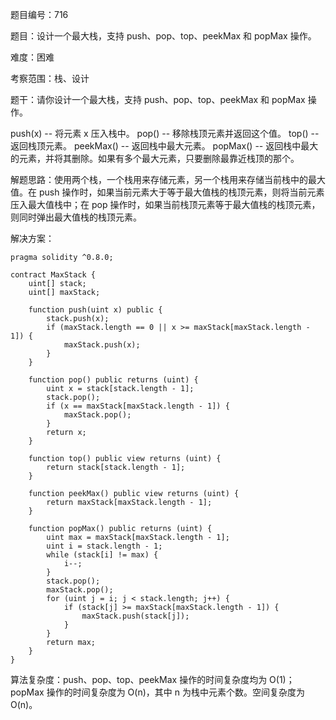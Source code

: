 题目编号：716

题目：设计一个最大栈，支持 push、pop、top、peekMax 和 popMax 操作。

难度：困难

考察范围：栈、设计

题干：请你设计一个最大栈，支持 push、pop、top、peekMax 和 popMax 操作。

push(x) -- 将元素 x 压入栈中。
pop() -- 移除栈顶元素并返回这个值。
top() -- 返回栈顶元素。
peekMax() -- 返回栈中最大元素。
popMax() -- 返回栈中最大的元素，并将其删除。如果有多个最大元素，只要删除最靠近栈顶的那个。

解题思路：使用两个栈，一个栈用来存储元素，另一个栈用来存储当前栈中的最大值。在 push 操作时，如果当前元素大于等于最大值栈的栈顶元素，则将当前元素压入最大值栈中；在 pop 操作时，如果当前栈顶元素等于最大值栈的栈顶元素，则同时弹出最大值栈的栈顶元素。

解决方案：

```
pragma solidity ^0.8.0;

contract MaxStack {
    uint[] stack;
    uint[] maxStack;

    function push(uint x) public {
        stack.push(x);
        if (maxStack.length == 0 || x >= maxStack[maxStack.length - 1]) {
            maxStack.push(x);
        }
    }

    function pop() public returns (uint) {
        uint x = stack[stack.length - 1];
        stack.pop();
        if (x == maxStack[maxStack.length - 1]) {
            maxStack.pop();
        }
        return x;
    }

    function top() public view returns (uint) {
        return stack[stack.length - 1];
    }

    function peekMax() public view returns (uint) {
        return maxStack[maxStack.length - 1];
    }

    function popMax() public returns (uint) {
        uint max = maxStack[maxStack.length - 1];
        uint i = stack.length - 1;
        while (stack[i] != max) {
            i--;
        }
        stack.pop();
        maxStack.pop();
        for (uint j = i; j < stack.length; j++) {
            if (stack[j] >= maxStack[maxStack.length - 1]) {
                maxStack.push(stack[j]);
            }
        }
        return max;
    }
}
```

算法复杂度：push、pop、top、peekMax 操作的时间复杂度均为 O(1)；popMax 操作的时间复杂度为 O(n)，其中 n 为栈中元素个数。空间复杂度为 O(n)。